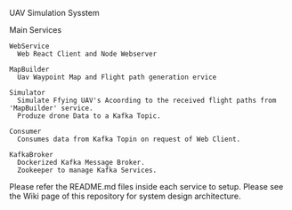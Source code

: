 UAV Simulation Sysstem

  Main Services

    WebService
      Web React Client and Node Webserver

    MapBuilder
      Uav Waypoint Map and Flight path generation ervice

    Simulator
      Simulate Ffying UAV's Acoording to the received flight paths from 'MapBuilder' service.
      Produze drone Data to a Kafka Topic.

    Consumer
      Consumes data from Kafka Topin on request of Web Client.

    KafkaBroker
      Dockerized Kafka Message Broker.
      Zookeeper to manage Kafka Services.
 
 Please refer the README.md files inside each service to setup.
 Please see the Wiki page of this repository for system design architecture.
